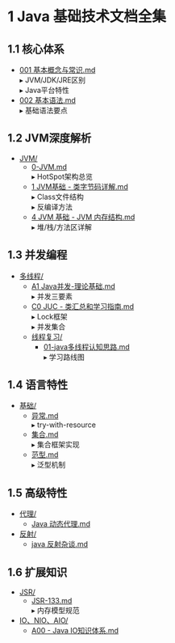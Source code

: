 # 1 Java 基础技术文档全集

## 1.1 核心体系
- [001 基本概念与常识.md](001%20基本概念与常识.md)  
  ▸ JVM/JDK/JRE区别  
  ▸ Java平台特性
- [002 基本语法.md](002%20基本语法.md)  
  ▸ 基础语法要点

## 1.2 JVM深度解析
- [JVM/](JVM/)
  - [0-JVM.md](JVM/0-JVM.md)  
    ▸ HotSpot架构总览
  - [1 JVM基础 - 类字节码详解.md](JVM/1%20JVM基础%20-%20类字节码详解.md)  
    ▸ Class文件结构  
    ▸ 反编译方法
  - [4 JVM 基础 - JVM 内存结构.md](JVM/4%20JVM%20基础%20-%20JVM%20内存结构.md)  
    ▸ 堆/栈/方法区详解

## 1.3 并发编程
- [多线程/](多线程/)
  - [A1 Java并发-理论基础.md](多线程/A1%20Java并发-理论基础.md)  
    ▸ 并发三要素
  - [C0 JUC - 类汇总和学习指南.md](多线程/C0%20JUC%20-%20类汇总和学习指南.md)  
    ▸ Lock框架  
    ▸ 并发集合
  - [线程复习/](多线程/线程复习/)
    - [01-java多线程认知思路.md](多线程/线程复习/01-java多线程认知思路.md)  
      ▸ 学习路线图

## 1.4 语言特性
- [基础/](基础/)
  - [异常.md](基础/异常.md)  
    ▸ try-with-resource
  - [集合.md](基础/集合.md)  
    ▸ 集合框架实现
  - [范型.md](基础/范型.md)  
    ▸ 泛型机制

## 1.5 高级特性
- [代理/](代理/)
  - [Java 动态代理.md](代理/Java%20动态代理.md)
- [反射/](反射/)
  - [java 反射杂谈.md](反射/java%20反射杂谈.md)

## 1.6 扩展知识
- [JSR/](JSR/)
  - [JSR-133.md](JSR/JSR-133.md)  
    ▸ 内存模型规范
- [IO、NIO、AIO/](IO、NIO、AIO/)
  - [A00 - Java IO知识体系.md](IO、NIO、AIO/A00%20-%20Java%20IO知识体系.md)